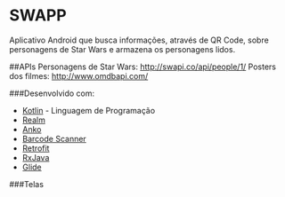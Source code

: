 # SWAPP
Aplicativo Android que busca informações, através de QR Code, sobre personagens de Star Wars e armazena os personagens lidos.

##APIs
Personagens de Star Wars: ​http://swapi.co/api/people/1/
Posters dos filmes: http://www.omdbapi.com/

###Desenvolvido com:
* [Kotlin](https://kotlinlang.org/) - Linguagem de Programação
* [Realm](https://realm.io/)
* [Anko](https://github.com/Kotlin/anko)
* [Barcode Scanner](https://github.com/dm77/barcodescanner)
* [Retrofit](http://square.github.io/retrofit/)
* [RxJava](https://github.com/ReactiveX/RxJava)
* [Glide](https://bumptech.github.io/glide/)

###Telas
<blockquote class="imgur-embed-pub" lang="en" data-id="a/wMhGj"><a href="//imgur.com/wMhGj"></a></blockquote><script async src="//s.imgur.com/min/embed.js" charset="utf-8"></script>